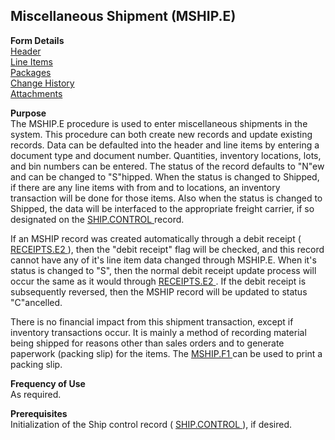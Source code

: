##  Miscellaneous Shipment (MSHIP.E)

<PageHeader />

**Form Details**  
[ Header ](MSHIP-E-1/README.md)   
[ Line Items ](MSHIP-E-2/README.md)   
[ Packages ](MSHIP-E-3/README.md)   
[ Change History ](MSHIP-E-4/README.md)   
[ Attachments ](MSHIP-E-5/README.md)   

**Purpose**  
The MSHIP.E procedure is used to enter miscellaneous shipments in the system. This procedure can both create new records and update existing records. Data can be defaulted into the header and line items by entering a document type and document number. Quantities, inventory locations, lots, and bin numbers can be entered. The status of the record defaults to "N"ew and can be changed to "S"hipped. When the status is changed to Shipped, if there are any line items with from and to locations, an inventory transaction will be done for those items. Also when the status is changed to Shipped, the data will be interfaced to the appropriate freight carrier, if so designated on the [ SHIP.CONTROL ](../SHIP-CONTROL/README.md) record.   
  
If an MSHIP record was created automatically through a debit receipt ( [ RECEIPTS.E2 ](../../../PUR-OVERVIEW/PUR-ENTRY/RECEIPTS-E2/README.md) ), then the "debit receipt" flag will be checked, and this record cannot have any of it's line item data changed through MSHIP.E. When it's status is changed to "S", then the normal debit receipt update process will occur the same as it would through [ RECEIPTS.E2 ](../../../PUR-OVERVIEW/PUR-ENTRY/RECEIPTS-E2/README.md) . If the debit receipt is subsequently reversed, then the MSHIP record will be updated to status "C"ancelled.   
  
There is no financial impact from this shipment transaction, except if inventory transactions occur. It is mainly a method of recording material being shipped for reasons other than sales orders and to generate paperwork (packing slip) for the items. The [ MSHIP.F1 ](../../MRK-REPORT/MSHIP-F1/README.md) can be used to print a packing slip. 

**Frequency of Use**  
As required.

**Prerequisites**  
Initialization of the Ship control record ( [ SHIP.CONTROL ](../SHIP-CONTROL/README.md) ), if desired. 

<badge text= "Version 8.10.57" vertical="middle" />

<PageFooter />